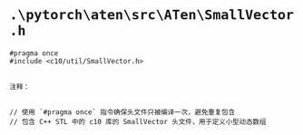 # `.\pytorch\aten\src\ATen\SmallVector.h`

```
#pragma once
#include <c10/util/SmallVector.h>


注释：


// 使用 `#pragma once` 指令确保头文件只被编译一次，避免重复包含
// 包含 C++ STL 中的 c10 库的 SmallVector 头文件，用于定义小型动态数组
```